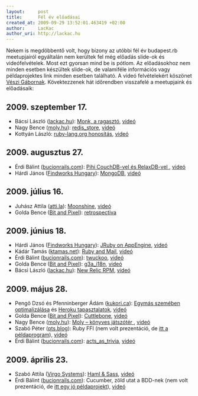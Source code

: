 ```yaml
---
layout:     post
title:      Fél év előadásai
created_at: 2009-09-29 13:52:01.463419 +02:00
author:     LacKac
author_uri: http://lackac.hu
---
```

Nekem is megdöbbentő volt, hogy bizony az utóbbi fél év budapest.rb meetupjairól egyáltalán nem kerültek fel még előadás slide-ok és videófelvételek. Most ezt gyorsan mind be is pótlom. Az előadásokhoz nem minden esetben készültek slide-ok, de valamiféle információs vagy példaprojektes link minden esetben található. A videó felvételekért köszönet [Vészi Gábornak][vg]. Kövektezzenek hát időrendben visszafelé a meetupjaink és előadásaik:

[vg]: http://ezit.hu/

## 2009. szeptember 17.

* Bácsi László ([lackac.hu](http://lackac.hu/)): [Monk, a ragasztó](http://files.meetup.com/1271139/09-09-17-bacsi_laszlo-monk.pdf), [videó](http://www.viddler.com/explore/budapestrb/videos/16/)
* Nagy Bence ([moly.hu](http://moly.hu)): [redis\_store](http://files.meetup.com/1271139/09-09-17-nagy_bence-redis_store.pdf), [videó](http://www.viddler.com/explore/budapestrb/videos/18/)
* Kottyán László: [ruby-lang.org honosítás](http://files.meetup.com/1271139/09-09-17-kottyan_laszlo-ruby-lang-honositas.pdf), [videó](http://www.viddler.com/explore/budapestrb/videos/17/)

## 2009. augusztus 27.

* Érdi Bálint ([bucionrails.com](http://bucionrails.com/)): [Pihi CouchDB-vel és RelaxDB-vel ](http://files.meetup.com/1271139/09-08-27-erdi_balint-couchdb_relaxdb.pdf), [videó](http://www.viddler.com/explore/budapestrb/videos/14/)
* Hárdi János ([Findworks Hungary](http://www.liligo.com/)): [MongoDB](http://slidechop.com/presentations/39/slides), [videó](http://www.viddler.com/explore/budapestrb/videos/15/)

## 2009. július 16.

* Juhász Attila ([atti.la](http://atti.la)): [Moonshine](http://files.meetup.com/1271139/09-07-16-juhasz_attila-moonshine.pdf), [videó](http://www.viddler.com/explore/budapestrb/videos/13/)
* Golda Bence ([Bit and Pixel](http://bitandpixel.hu/)): [retrospectiva](http://retrospectiva.org/overview)

## 2009. június 18.

* Hárdi János ([Findworks Hungary](http://www.liligo.com/)): [JRuby on AppEngine](http://files.meetup.com/1271139/09-06-18-hardi_janos-jruby_on_appengine.pdf), [videó](http://www.viddler.com/explore/budapestrb/videos/11/)
* Kádár Tamás ([ktamas.net](http://ktamas.net)): [Ruby and Mail](http://files.meetup.com/1271139/09-06-18-kadar_tamas-ruby_and_mail.pdf), [videó](http://www.viddler.com/explore/budapestrb/videos/12/)
* Érdi Bálint ([bucionrails.com](http://bucionrails.com/)): [twuckoo](http://files.meetup.com/1271139/09-06-18-erdi_balint-twuckoo.pdf), [videó](http://www.viddler.com/explore/budapestrb/videos/9/)
* Golda Bence ([Bit and Pixel](http://www.bitandpixel.hu/)): [g3a\_i18n](http://github.com/gbence/g3a_i18n), [videó](http://www.viddler.com/explore/budapestrb/videos/10/)
* Bácsi László ([lackac.hu](http://lackac.hu/)): [New Relic RPM](http://newrelic.com/), [videó](http://www.viddler.com/explore/budapestrb/videos/8/)

## 2009. május 28.

* Pengõ Dzsó és Pfenninberger Ádám ([kukori.ca](http://kukori.ca/)): [Egymás szemében optimalizálása](http://files.meetup.com/1271139/09-05-28-pengo_dzso-egymas_szemeben_optimalizalasa.pdf) és [Heroku tapasztalatok](http://files.meetup.com/1271139/09-05-28-pfenninberger_adam-heroku_tapasztalatok.pdf), [videó](http://www.viddler.com/explore/budapestrb/videos/6/)
* Golda Bence ([Bit and Pixel](http://www.bitandpixel.hu/)): [Cuttlebone](http://files.meetup.com/1271139/09-05-28-golda_bence-cuttlebone.pdf), [videó](http://www.viddler.com/explore/budapestrb/videos/4/)
* Nagy Bence ([moly.hu](http://moly.hu)): [Moly – könyves játszótér ](http://files.meetup.com/1271139/09-05-28-nagy_bence-moly.pdf), [videó](http://www.viddler.com/explore/budapestrb/videos/5/)
* Szabó Péter ([pts.blog](http://ptspts.blogspot.com/)): Ruby FFI (nem volt prezentáció, de [itt a példaprogram](http://code.google.com/p/pts-mini-gpl/source/browse/#svn/trunk/sqlite3-ruby-ffi)), [videó](http://www.viddler.com/explore/budapestrb/videos/7/)
* Érdi Bálint ([bucionrails.com](http://bucionrails.com/)): [acts\_as\_trivia](http://github.com/balinterdi/acts_as_trivia), [videó](http://www.viddler.com/explore/budapestrb/videos/3/)

## 2009. április 23.

* Szabó Attila ([Virgo Systems](http://virgo.hu)): [Haml & Sass](http://files.meetup.com/1271139/09-04-23-szabo_attila-haml_es_sass.pdf), [videó](http://www.viddler.com/explore/budapestrb/videos/2/)
* Érdi Bálint ([bucionrails.com](http://bucionrails.com/)): Cucumber, zöld utat a BDD-nek  (nem volt prezentáció, de [itt egy jó példaprojekt](http://github.com/aslakhellesoy/ba)), [videó](http://www.viddler.com/explore/budapestrb/videos/1/)

